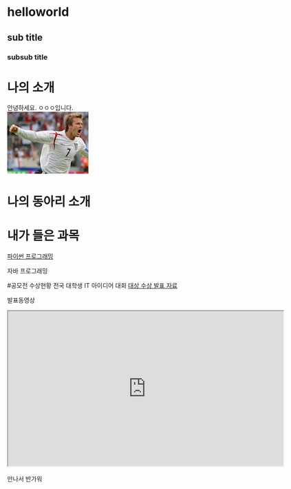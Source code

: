 # helloworld
## sub title
### subsub title

# 나의 소개
안녕하세요. ㅇㅇㅇ입니다.<br>
<img src="1.jpg"/><br>

# 나의 동아리 소개

# 내가 들은 과목
[파이썬 프로그래밍](http://www.python.org)

자바 프로그래밍

#공모전 수상현황
전국 대학생 IT 아이디어 대회
[대상 수상 발표 자료](/presentation.pptx)

발표동영상
<iframe width="640" height="360" src="https://www.youtube.com/watch?v=R48kDYatxKA"> </iframe>

만나서 반가워
